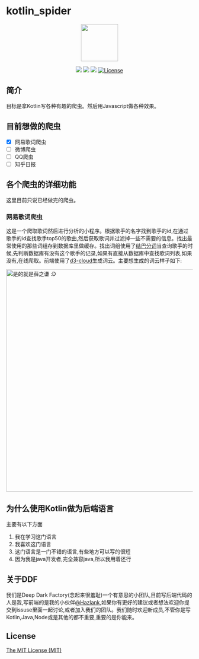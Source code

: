 # kotlin_spider

<p align="center"><a href="https://vuejs.org" target="_blank"><img width="100"src="http://7xqvgr.com1.z0.glb.clouddn.com/logo.jpg"></a></p>

<p align="center">
  <a href="https://github.com/DeepDarkFactory"><img src="https://img.shields.io/badge/Made%20in-DDF-ff69b4.svg" /></a>
  <a href="https://gradle.org/"><img src="https://img.shields.io/badge/gradle-3.5-brightgreen.svg" /></a>
  <a href="https://gradle.org/"><img src="https://img.shields.io/badge/gradle-3.5-brightgreen.svg" /></a>
  <a href="https://github.com/Nbsaw/kotlin_spider/blob/master/LICENSE"><img src="https://img.shields.io/npm/l/vue.svg" alt="License"></a>
</p>

## 简介
目标是拿Kotlin写各种有趣的爬虫。然后用Javascript做各种效果。

## 目前想做的爬虫
- [X] 网易歌词爬虫
- [ ] 微博爬虫
- [ ] QQ爬虫
- [ ] 知乎日报

## 各个爬虫的详细功能
这里目前只说已经做完的爬虫。

### 网易歌词爬虫
这是一个爬取歌词然后进行分析的小程序。根据歌手的名字找到歌手的id,在通过歌手的id查找歌手top50的歌曲,然后获取歌词并过滤掉一些不需要的信息。找出最常使用的那些词组存到数据库里做缓存。找出词组使用了[结巴分词](https://mvnrepository.com/artifact/com.huaban/jieba-analysis/1.0.2)当查询歌手的时候,先判断数据库有没有这个歌手的记录,如果有直接从数据库中查找歌词列表,如果没有,在线爬取。前端使用了[d3-cloud](https://github.com/jasondavies/d3-cloud)生成词云。主要想生成的词云样子如下:
<p><img src="http://7xqvgr.com1.z0.glb.clouddn.com/%E8%96%9B%E4%B9%8B%E8%B0%A6%E8%AF%8D%E4%BA%91" width="600px" alt="是的就是薛之谦 :D" /></p>

## 为什么使用Kotlin做为后端语言
主要有以下方面
1. 我在学习这门语言
2. 我喜欢这门语言
3. 这门语言是一门不错的语言,有些地方可以写的很短
4. 因为我是java开发者,完全兼容java,所以我用着还行

## 关于DDF
我们是Deep Dark Factory(念起来很羞耻)一个有意思的小团队,目前写后端代码的人是我,写前端的是我的小伙伴[@Hazlank](https://github.com/Hazlank),如果你有更好的建议或者想法欢迎你提交到issuse里面一起讨论,或者加入我们的团队。我们随时欢迎新成员,不管你是写Kotlin,Java,Node或是其他的都不重要,重要的是你能来。

## License
[The MIT License (MIT)](https://github.com/Nbsaw/kotlin_spider/blob/master/LICENSE)
